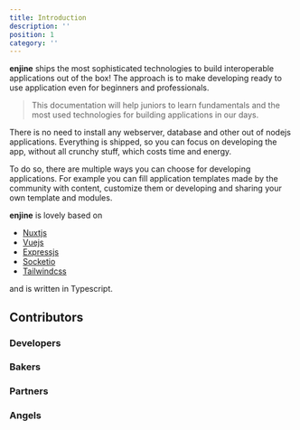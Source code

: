 ```yaml
---
title: Introduction
description: ''
position: 1
category: ''
---
```


**enjine** ships the most sophisticated technologies to build interoperable applications out of the box! The approach is to make developing ready to use application even for beginners and professionals.

> This documentation will help juniors to learn fundamentals and the most used technologies for building applications in our days.

There is no need to install any webserver, database and other out of nodejs applications. Everything is shipped, so you can focus on developing the app, without all crunchy stuff, which costs time and energy.

To do so, there are multiple ways you can choose for developing applications. For example you can fill application templates made by the community with content, customize them or developing and sharing your own template and modules.

**enjine** is lovely based on
- [Nuxtjs](https://nuxtjs.org/)
- [Vuejs](https://vuejs.org/)
- [Expressjs](https://expressjs.com/)
- [Socketio](https://socket.io/)
- [Tailwindcss](https://tailwindcss.com/)

and is written in Typescript.

## Contributors

### Developers

### Bakers

### Partners

### Angels
